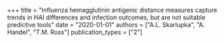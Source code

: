 +++
title = "Influenza hemagglutinin antigenic distance measures capture trends in HAI differences and infection outcomes, but are not suitable predictive tools"
date = "2020-01-01"
authors = ["A.L. Skarlupka", "A. Handel", "T.M. Ross"]
publication_types = ["2"]
